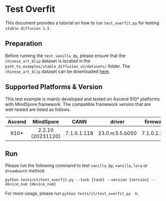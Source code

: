 # Test Overfit

This document provides a tutorial on how to run `test_overfit.py` for testing `stable diffusion 1.5`.

## Preparation

Before running the `test_vanilla_8p`, please ensure that the `chinese_art_blip` dataset
is located in the `path_to_examples/stable_diffusion_v2/datasets/` folder.
The `chinese_art_blip` dataset can be downloaded [here](https://openi.pcl.ac.cn/attachments/c1941496-fafc-4074-be7b-75fa9f803a53?type=1).


## Supported Platforms & Version

This test example is mainly developed and tested on Ascend 910* platforms with MindSpore framework.
The compatible framework version that are well-tested are listed as follows.

<div align="center">

| Ascend    |  MindSpore   | CANN   | driver |  firmware |
|:-----------:|:----------------:|:--------:|:---------:|:---------:|
| 910*      |     2.2.10 (20231120)    |   7.1.0.1.118  | 23.0.rc3.5.b050   | 7.1.0.1.118|

</div>

## Run

Please run the following command to test `vanilla_8p`, `vanilla`, `lora` or `dreambooth` method.
```shell
python tests/st/test_overfit.py --task {task} --version {version} --device_num {device_num}
```
For more usage, please run `python tests/st/test_overfit.py -h`.
